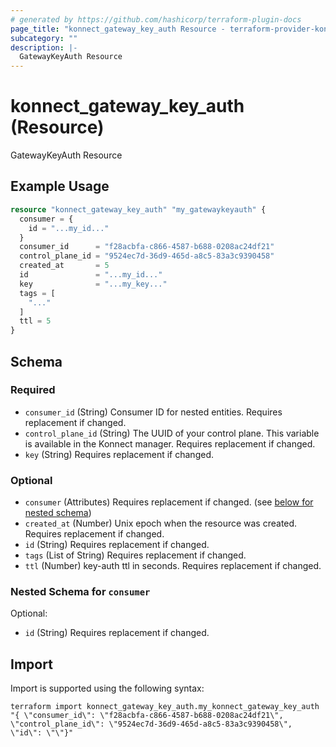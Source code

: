 ```yaml
---
# generated by https://github.com/hashicorp/terraform-plugin-docs
page_title: "konnect_gateway_key_auth Resource - terraform-provider-konnect"
subcategory: ""
description: |-
  GatewayKeyAuth Resource
---
```


# konnect_gateway_key_auth (Resource)

GatewayKeyAuth Resource

## Example Usage

```terraform
resource "konnect_gateway_key_auth" "my_gatewaykeyauth" {
  consumer = {
    id = "...my_id..."
  }
  consumer_id      = "f28acbfa-c866-4587-b688-0208ac24df21"
  control_plane_id = "9524ec7d-36d9-465d-a8c5-83a3c9390458"
  created_at       = 5
  id               = "...my_id..."
  key              = "...my_key..."
  tags = [
    "..."
  ]
  ttl = 5
}
```

<!-- schema generated by tfplugindocs -->
## Schema

### Required

- `consumer_id` (String) Consumer ID for nested entities. Requires replacement if changed.
- `control_plane_id` (String) The UUID of your control plane. This variable is available in the Konnect manager. Requires replacement if changed.
- `key` (String) Requires replacement if changed.

### Optional

- `consumer` (Attributes) Requires replacement if changed. (see [below for nested schema](#nestedatt--consumer))
- `created_at` (Number) Unix epoch when the resource was created. Requires replacement if changed.
- `id` (String) Requires replacement if changed.
- `tags` (List of String) Requires replacement if changed.
- `ttl` (Number) key-auth ttl in seconds. Requires replacement if changed.

<a id="nestedatt--consumer"></a>
### Nested Schema for `consumer`

Optional:

- `id` (String) Requires replacement if changed.

## Import

Import is supported using the following syntax:

```shell
terraform import konnect_gateway_key_auth.my_konnect_gateway_key_auth "{ \"consumer_id\": \"f28acbfa-c866-4587-b688-0208ac24df21\",  \"control_plane_id\": \"9524ec7d-36d9-465d-a8c5-83a3c9390458\",  \"id\": \"\"}"
```
